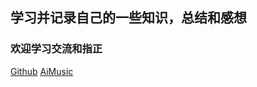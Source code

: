 ## 学习并记录自己的一些知识，总结和感想

###  欢迎学习交流和指正

[Github](https://github.com/aidaole)
[AiMusic](https://github.com/aidaole/AiMusic)
